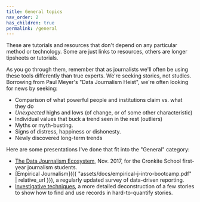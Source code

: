 ```yaml
---
title: General topics
nav_order: 2
has_children: true
permalink: /general
---
```


These are tutorials and resources that don't depend on any particular method or technology. Some are just links to resources, others are longer tipsheets or tutorials.

As you go through them, remember that as journalists we'll often be using these tools differently than true experts. We're seeking stories, not studies. Borrowing from Paul Meyer's "Data Journalism Heist", we're often looking for news by seeking:

* Comparison of what powerful people and institutions claim vs. what they do
* *Unexpected* highs and lows (of change, or of some other characteristic)
* Individual values that buck a trend seen in the rest (outliers)
* Myths or myth-busting.
* Signs of distress, happiness or dishonesty.
* Newly discovered long-term trends

Here are some presentations I've done that fit into the "General" category:

* [The Data Journalism Ecosystem](https://drive.google.com/open?id=1vYVIdPUSXiwXArLCRvxPH53FB7zkEMViXieOM-CNkoE), Nov. 2017, for the Cronkite School first-year journalism students.
* [Empirical Journalism]({{ "assets/docs/empirical-j-intro-bootcamp.pdf" | relative_url }}), a regularly updated survey of data-driven reporting.
* [Investigative techniques](https://docs.google.com/presentation/d/1R5tJfimEapghi9FofWliiUpqVmEdfn_-vQQjRDMSQu4/edit?usp=sharing), a more detailed deconstruction of a few stories to show how to find and use records in hard-to-quantify stories.
